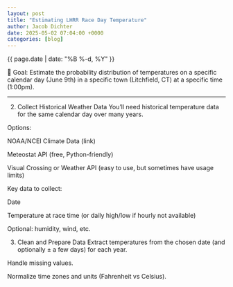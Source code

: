 ```yaml
---
layout: post
title: "Estimating LHRR Race Day Temperature"
author: Jacob Dichter
date: 2025-05-02 07:04:00 +0000
categories: [blog]
---
```

<span class="date" style="padding-top: 0px; margin-top: 0px;">{{ page.date | date: "%B %-d, %Y" }}</span>

🎯 Goal:
Estimate the probability distribution of temperatures on a specific calendar day (June 9th) in a specific town (Litchfield, CT) at a specific time (1:00pm).

---

2. Collect Historical Weather Data
You’ll need historical temperature data for the same calendar day over many years.

Options:

NOAA/NCEI Climate Data (link)

Meteostat API (free, Python-friendly)

Visual Crossing or Weather API (easy to use, but sometimes have usage limits)

Key data to collect:

Date

Temperature at race time (or daily high/low if hourly not available)

Optional: humidity, wind, etc.

3. Clean and Prepare Data
Extract temperatures from the chosen date (and optionally ± a few days) for each year.

Handle missing values.

Normalize time zones and units (Fahrenheit vs Celsius).



